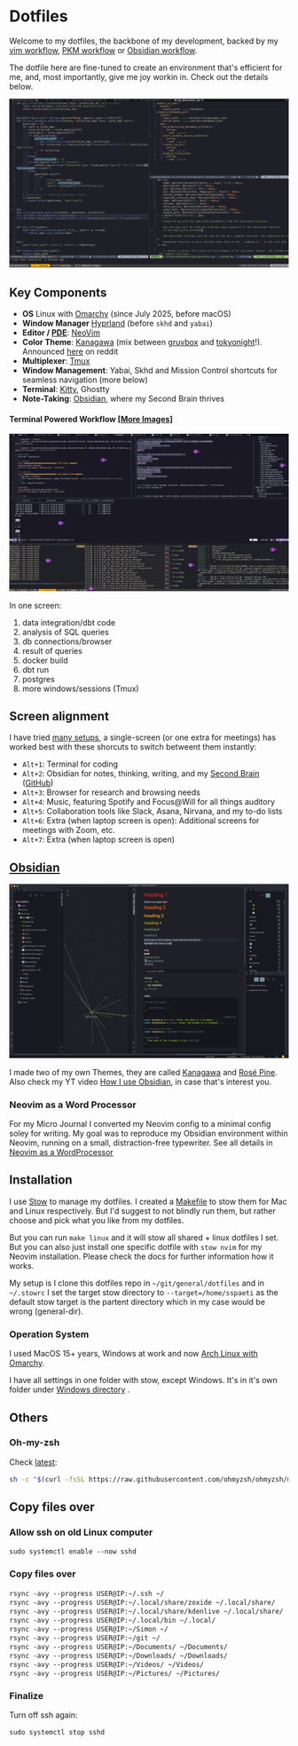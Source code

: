 
# Dotfiles

Welcome to my dotfiles, the backbone of my development, backed by my [vim workflow](https://www.ssp.sh/blog/my-vimverse/), [PKM workflow](https://www.ssp.sh/blog/pkm-workflow-for-a-deeper-life/) or [Obsidian workflow](https://www.ssp.sh/blog/obsidian-note-taking-workflow/).

The dotfile here are fine-tuned to create an environment that's efficient for me, and, most importantly, give me joy workin in. Check out the details below.

![Neovim, Tmux, and Kitty](_images/nvim_tmux_220701.png)


## Key Components
- **OS** Linux with [Omarchy](https://omarchy.org) (since July 2025, before macOS)
- **Window Manager** [Hyprland](https://hypr.land/) (before `skhd` and `yabai`)
- **Editor / [PDE](https://youtu.be/QMVIJhC9Veg)**: [NeoVim](https://neovim.io/)
- **Color Theme**: [Kanagawa](https://github.com/rebelot/kanagawa.nvim) (mix between [gruvbox](https://github.com/morhetz/gruvbox) and [tokyonight](https://github.com/folke/tokyonight.nvim)!). Announced [here](https://www.reddit.com/r/neovim/comments/rm92q6/kanagawanvim_if_gruvbox_and_tokyonight_had_a_baby/) on reddit
- **Multiplexer**: [Tmux](https://github.com/tmux/tmux/wiki)
- **Window Management**: Yabai, Skhd and Mission Control shortcuts for seamless navigation (more below)
- **Terminal**: [Kitty](https://github.com/kovidgoyal/kitty), Ghostty
- **Note-Taking**: [Obsidian](https://ssp.sh/brain/obsidian), where my Second Brain thrives

#### Terminal Powered Workflow [[More Images](https://www.ssp.sh/brain/neovim/#my-setup-images)]
![power of terminal bases workflow](_images/neovim-and-terminal-power.png)

In one screen:
1. data integration/dbt code
2. analysis of SQL queries
3. db connections/browser
4. result of queries
5. docker build
6. dbt run
7. postgres
8. more windows/sessions (Tmux)



## Screen alignment

I have tried [many setups](https://www.ssp.sh/brain/computer-desk-setup-todays-office/), a single-screen (or one extra for meetings) has worked best with these shorcuts to switch betweent them instantly:

- `Alt+1`: Terminal for coding
- `Alt+2`: Obsidian for notes, thinking, writing, and my [Second Brain](https://www.ssp.sh/brain/) ([GitHub](https://github.com/sspaeti/second-brain-public))
- `Alt+3`: Browser for research and browsing needs
- `Alt+4`: Music, featuring Spotify and Focus@Will for all things auditory
- `Alt+5`: Collaboration tools like Slack, Asana, Nirvana, and my to-do lists
- `Alt+6`: Extra (when laptop screen is open): Additional screens for meetings with Zoom, etc.
- `Alt+7`: Extra (when laptop screen is open)

## [Obsidian](https://www.ssp.sh/brain/obsidian) 

![](_images/obsidian.jpeg)

I made two of my own Themes, they are called [Kanagawa](https://github.com/sspaeti/obsidian_kanagawa) and [Rosé Pine](https://github.com/sspaeti/obsidian_rose_pine).
Also check my YT video [How I use Obsidian](https://youtu.be/myHKHM2mIis), in case that's interest you.



### Neovim as a Word Processor

For my Micro Journal I converted my Neovim config to a minimal config soley for writing. My goal was to reproduce my Obsidian environment within Neovim, running on a small, distraction-free typewriter.
See all details in [Neovim as a WordProcessor](./nvim-wp/)

## Installation

I use [Stow](https://www.gnu.org/software/stow/) to manage my dotfiles. I created a [Makefile](Makefile) to stow them for Mac and Linux respectively. But I'd suggest to not blindly run them, but rather choose and pick what you like from my dotfiles.

But you can run `make linux` and it will stow all shared + linux dotfiles I set. But you can also just install one specific dotfile with `stow nvim` for my Neovim installation. Please check the docs for further information how it works.

My setup is I clone this dotfiles repo in `~/git/general/dotfiles` and in `~/.stowrc` I set the target stow directory to `--target=/home/sspaeti` as the default stow target is the partent directory which in my case would be wrong (general-dir).

### Operation System
I used MacOS 15+ years, Windows at work and now [Arch Linux with Omarchy](https://www.ssp.sh/blog/macbook-to-arch-linux-omarchy/). 

I have all settings in one folder with stow, except Windows. It's in it's own folder under [Windows directory](windows) .

## Others

### Oh-my-zsh

Check [latest](https://ohmyz.sh/#install):
```sh
sh -c "$(curl -fsSL https://raw.githubusercontent.com/ohmyzsh/ohmyzsh/master/tools/install.sh)"
```


## Copy files over

### Allow ssh on old Linux computer

```
sudo systemctl enable --now sshd
```

### Copy files over

```
rsync -avy --progress USER@IP:~/.ssh ~/
rsync -avy --progress USER@IP:~/.local/share/zoxide ~/.local/share/
rsync -avy --progress USER@IP:~/.local/share/kdenlive ~/.local/share/
rsync -avy --progress USER@IP:~/.local/bin ~/.local/
rsync -avy --progress USER@IP:~/Simon ~/
rsync -avy --progress USER@IP:~/git ~/
rsync -avy --progress USER@IP:~/Documents/ ~/Documents/
rsync -avy --progress USER@IP:~/Downloads/ ~/Downloads/
rsync -avy --progress USER@IP:~/Videos/ ~/Videos/
rsync -avy --progress USER@IP:~/Pictures/ ~/Pictures/
```


### Finalize

Turn off ssh again:

```
sudo systemctl stop sshd
```
